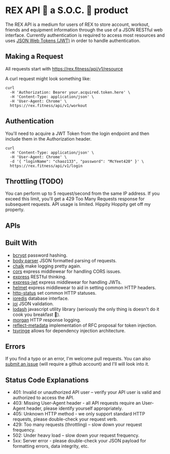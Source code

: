 REX API 🦖 a S.O.C. 🧦 product
=============

The REX API is a medium for users of REX to store account, workout, friends and equipment information through the use of a JSON RESTful web interface. Currently authentication is required to access most resources and uses [JSON Web Tokens (JWT)](https://datatracker.ietf.org/doc/html/rfc7519) in order to handle authentication.


Making a Request
-------------

All requests start with https://rex.fitness/api/v1/resource

A curl request might look something like:

```shell
curl
  -H 'Authorization: Bearer your.acquired.token.here' \
  -H 'Content-Type: application/json' \
  -H 'User-Agent: Chrome' \
  https://rex.fitness/api/v1/workout
```

Authentication
-------------
You'll need to acquire a JWT Token from the login endpoint and then include them in the Authorization header.

```shell
curl
  -H 'Content-Type: application/json' \
  -H 'User-Agent: Chrome' \
  -d '{ "loginName": "chaoz133", "password": "McYeet420" }' \
  https://rex.fitness/api/v1/login
```

Throttling (TODO)
-------------

You can perform up to 5 request/second from the same IP address. If you exceed this limit, you'll get a 429 Too Many Requests response for subsequent requests. API usage is limited. Hippity Hoppity get off my property.

APIs
-------------

Built With
-------------
* [bcrypt](https://github.com/kelektiv/node.bcrypt.js) password hashing.
* [body parser](https://github.com/expressjs/body-parser) JSON formatted parsing of requests.
* [chalk](https://github.com/chalk/chalk) make logging pretty again.
* [cors](https://github.com/expressjs/cors) express middlewear for handling CORS issues.
* [express](http://expressjs.com/) RESTful thinking.
* [express-jwt](https://github.com/auth0/express-jwt) express middlewear for handling JWTs.
* [helmet](https://helmetjs.github.io/) express middlewear to aid in setting common HTTP headers.
* [http-status](https://github.com/adaltas/node-http-status) set common HTTP statuses.
* [ioredis](https://github.com/luin/ioredis) database interface.
* [joi](https://github.com/sideway/joi) JSON validation.
* [lodash](https://lodash.com/) javascript utility library (seriously the only thing is doesn't do it cook you breakfast 🍳).
* [morgan](https://github.com/expressjs/morgan) HTTP response logging.
* [reflect-metadata](https://rbuckton.github.io/reflect-metadata/) implementation of RFC proposal for token injection.
* [tsyringe](https://github.com/Microsoft/tsyringe) allows for dependency injection architecture.

Errors
-------------

If you find a typo or an error, I'm welcome pull requests. You can also [submit an issue](https://github.com/BensonBen/solid-octo-couscous/issues) (will require a github account) and I'll will look into it.

Status Code Explanations
-------------

* 401: Invalid or unauthorized API user – verify your API user is valid and authorized to access the API.
* 403: Missing User-Agent header - all API requests require an User-Agent header, please identify yourself appropriately.
* 405: Unknown HTTP method - we only support standard HTTP requests, please double-check your request verb.
* 429: Too many requests (throttling) – slow down your request frequency.
* 502: Under heavy load – slow down your request frequency.
* 5xx: Server error - please double-check your JSON payload for formatting errors, data integrity, etc.

